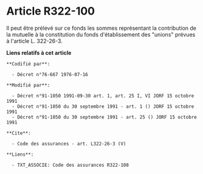 # Article R322-100

Il peut être prélevé sur ce fonds les sommes représentant la contribution de la mutuelle à la constitution du fonds
d'établissement des "unions" prévues à l'article L. 322-26-3.

**Liens relatifs à cet article**

	**Codifié par**:

	  - Décret n°76-667 1976-07-16

	**Modifié par**:

	  - Décret n°91-1050 1991-09-30 art. 1, art. 25 I, VI JORF 15 octobre 1991
	  - Décret n°91-1050 du 30 septembre 1991 - art. 1 () JORF 15 octobre 1991
	  - Décret n°91-1050 du 30 septembre 1991 - art. 25 () JORF 15 octobre 1991

	**Cite**:

	  - Code des assurances - art. L322-26-3 (V)

	**Liens**:

	  - TXT_ASSOCIE: Code des assurances R322-108
